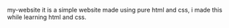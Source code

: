 my-website
it is a simple website made using pure html and css, i made this while learning html and css.
